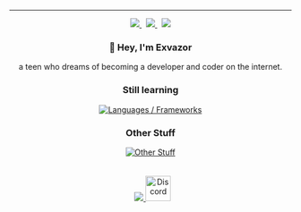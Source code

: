 
---

<div align="center">
    <a href="https://api.statusbadges.me/openspotify/773044016023076865">
        <img src="https://api.statusbadges.me/badge/spotify/773044016023076865?style=for-the-badge&labelColor=%23000000&color=%23AED24E">
    </a>
    &nbsp;
    <a href="https://pronoundb.org/">
        <img src="https://img.shields.io/endpoint?url=https%3A%2F%2Fpronoundb.org%2Fshields%2F614b68364828524b8a3a121f&style=for-the-badge&labelColor=%23000000&color=%23AED24E">
    </a>
    &nbsp;
    <a href="https://en.wikipedia.org/wiki/Ages_of_consent_by_country">
        <img src="https://img.shields.io/badge/age-17-AED24E?style=for-the-badge&labelColor=000000">
    </a>
</div>

<div align="center">
    <h3>👋 Hey, I'm Exvazor</h3>
    a teen who dreams of becoming a developer and coder on the internet.
    <h3>Still learning </h3>
    <a href="https://skillicons.dev">
        <img alt="Languages / Frameworks" src="https://skillicons.dev/icons?i=html,css,js,php,nodejs,ts&perline=6">
    </a>
    <h3>Other Stuff</h3>
    <a href="https://skillicons.dev">
        <img alt="Other Stuff" src="https://skillicons.dev/icons?i=unity,discord,github,instagram,replit,vscode&perline=6">
    </a>
</div>

<br/>
<br/>

<div align="center">
    &nbsp;
    <a href="#">
        <img src="https://youtube-stats-card.vercel.app/api?channelid=UC_MQe6xk9I9n6ph68v5rq7A&layout=extruded&title_color=AED24E&icon_color=AED24E&text_color=ffffff&bg_color=000000"/>
    </a>
    <a href="https://discord.com/users/773044016023076865">
            <picture width="45" height="45">
                <source srcset="https://cdn.simpleicons.org/discord/FFF" media="(prefers-color-scheme: dark)" />
                <source srcset="https://cdn.simpleicons.org/discord/000" media="(prefers-color-scheme: light)" />
                <img alt="Discord" src="https://cdn.simpleicons.org/discord/FFF" width="45" />
            </picture>
        </a>
</div>

<br/>
<br/>
